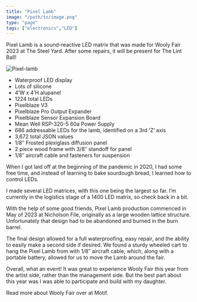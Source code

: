 ```yaml
---
title: "Pixel Lamb"
image: "/path/to/image.png"
type: "page"
tags: ["electronics","LED"]
---
```


Pixel Lamb is a sound-reactive LED matrix that was made for Wooly Fair 2023 at The Steel Yard. After some repairs, it will be present for The Lint Ball!

![Pixel-lamb](/pixel-lamb-red-noses.jpg)


- Waterproof LED display
- Lots of silicone
- 4’W x 4’H alupanel
- 1224 total LEDs
- Pixelblaze V3
- Pixelblaze Pro Output Expander
- Pixelblaze Sensor Expansion Board
- Mean Well RSP-320-5 60a Power Supply
- 686 addressable LEDs for the lamb, identified on a 3rd ‘Z’ axis
- 3,672 total JSON values
- 1/8″ Frosted plexiglass diffusion panel
- 2 piece wood frame with 3/8″ standoff for panel
- 1/8″ aircraft cable and fasteners for suspension


When I got laid off at the beginning of the pandemic in 2020, I had some free time, and instead of learning to bake sourdough bread, I learned how to control LEDs.

I made several LED matrices, with this one being the largest so far. I’m currently in the logistics stage of a 1400 LED matrix, so check back in a bit.

With the help of some good friends, Pixel Lamb production commenced in May of 2023 at Nicholson File, originally as a large wooden lattice structure. Unfortunately that design had to be abandoned and burned in the burn barrel.

The final design allowed for a full waterproofing, easy repair, and the ability to easily make a second side if desired. We found a sturdy wheeled cart to hang the Pixel Lamb from with 1/8″ aircraft cable, which, along with a portable battery, allowed for us to move the Lamb around the fair.

Overall, what an event! It was great to experience Wooly Fair this year from the artist side, rather than the management side. But the best part about this year was I was able to participate and build with my daughter.

Read more about Wooly Fair over at Motif. 
